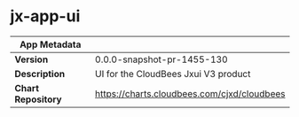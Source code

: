 # jx-app-ui

|App Metadata||
|---|---|
| **Version** | 0.0.0-snapshot-pr-1455-130 |
| **Description** | UI for the CloudBees Jxui V3 product |
| **Chart Repository** | https://charts.cloudbees.com/cjxd/cloudbees |
